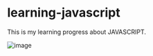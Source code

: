 # learning-javascript

This is my learning progress about JAVASCRIPT.

![image](https://github.com/mycodedaily/learning-javascript/assets/159751298/4e55299d-ee07-46c6-81f3-15f6a6bb6bac)

